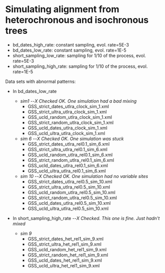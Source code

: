 # Simulating alignment from heterochronous and isochronous trees

- bd_dates_high_rate: constant sampling, evol. rate=5E-3
- bd_dates_low_rate: constant sampling, evol. rate=1E-5
- short_sampling_low_rate: sampling for 1/10 of the process, evol. rate=5E-3
- short_sampling_high_rate: sampling for 1/10 of the process, evol. rate=1E-5

Data sets with abnormal patterns:
- In bd_dates_low_rate
  - *sim1* --*X Checked OK. One simulation had a bad mixing*
    - GSS_strict_dates_utlra_clock_sim_1.xml
    - GSS_strict_ultra_utlra_clock_sim_1.xml
    - GSS_ucld_random_utlra_clock_sim_1.xml
    - GSS_strict_random_utlra_clock_sim_1.xml
    - GSS_ucld_dates_utlra_clock_sim_1.xml
    - GSS_ucld_ultra_utlra_clock_sim_1.xml
  - *sim 6* --*X Checked OK. One simulation was stuck*
    - GSS_strict_dates_utlra_rel0.1_sim_6.xml
    - GSS_strict_ultra_utlra_rel0.1_sim_6.xml
    - GSS_ucld_random_utlra_rel0.1_sim_6.xml
    - GSS_strict_random_utlra_rel0.1_sim_6.xml
    - GSS_ucld_dates_utlra_rel0.1_sim_6.xml
    - GSS_ucld_ultra_utlra_rel0.1_sim_6.xml
  - *sim 10* --*X Checked OK. One simulation had no variable sites*
    - GSS_strict_dates_utlra_rel0.5_sim_10.xml
    - GSS_strict_ultra_utlra_rel0.5_sim_10.xml
    - GSS_ucld_random_utlra_rel0.5_sim_10.xml
    - GSS_strict_random_utlra_rel0.5_sim_10.xml
    - GSS_ucld_dates_utlra_rel0.5_sim_10.xml
    - GSS_ucld_ultra_utlra_rel0.5_sim_10.xml

- In short_sampling_high_rate --*X Checked. This one is fine. Just hadn't mixed*
  - *sim 9*
    - GSS_strict_dates_het_rel1_sim_9.xml
    - GSS_strict_ultra_het_rel1_sim_9.xml
    - GSS_ucld_random_het_rel1_sim_9.xml
    - GSS_strict_random_het_rel1_sim_9.xml
    - GSS_ucld_dates_het_rel1_sim_9.xml
    - GSS_ucld_ultra_het_rel1_sim_9.xml

